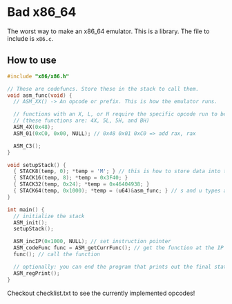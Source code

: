 # Bad x86_64
The worst way to make an x86_64 emulator. This is a library. The file to include is `x86.c`.

## How to use
```c
#include "x86/x86.h"

// These are codefuncs. Store these in the stack to call them.
void asm_func(void) {
  // ASM_XX() -> An opcode or prefix. This is how the emulator runs.

  // functions with an X, L, or H require the specific opcode run to be input
  // (these functions are: 4X, 5L, 5H, and BH)
  ASM_4X(0x48);
  ASM_01(0xC0, 0x00, NULL); // 0x48 0x01 0xC0 => add rax, rax

  ASM_C3();
}

void setupStack() {
  { STACK8(temp, 0); *temp = 'M'; } // this is how to store data into the stack
  { STACK16(temp, 8); *temp = 0x3F40; }
  { STACK32(temp, 0x24); *temp = 0x46404938; }
  { STACK64(temp, 0x1000); *temp = (u64)&asm_func; } // s and u types are predefined! (s8, s16..., u8, u16...)
}

int main() {
  // initialize the stack
  ASM_init();
  setupStack();

  ASM_incIP(0x1000, NULL); // set instruction pointer
  ASM_codeFunc func = ASM_getCurrFunc(); // get the function at the IP
  func(); // call the function

  // optionally: you can end the program that prints out the final status of the registers
  ASM_regPrint();
}
```

Checkout checklist.txt to see the currently implemented opcodes!